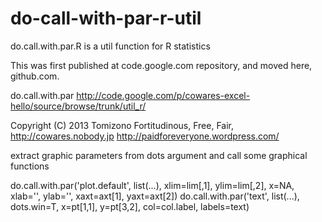 # do-call-with-par-r-util
do.call.with.par.R is a util function for R statistics

This was first published at code.google.com repository, and moved here, github.com.

do.call.with.par
http://code.google.com/p/cowares-excel-hello/source/browse/trunk/util_r/

Copyright (C) 2013 Tomizono
Fortitudinous, Free, Fair, http://cowares.nobody.jp
                           http://paidforeveryone.wordpress.com/

extract graphic parameters from dots argument
and call some graphical functions

 do.call.with.par('plot.default', list(...), 
                  xlim=lim[,1], ylim=lim[,2], 
                  x=NA, xlab='', ylab='', xaxt=axt[1], yaxt=axt[2])
 do.call.with.par('text', list(...), dots.win=T,
                  x=pt[1,1], y=pt[3,2], col=col.label,
                  labels=text)
